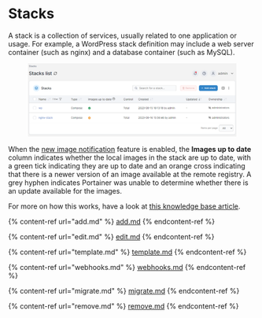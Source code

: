 # Stacks

A stack is a collection of services, usually related to one application or usage. For example, a WordPress stack definition may include a web server container (such as nginx) and a database container (such as MySQL).

<figure><img src="../../../.gitbook/assets/2.19-stacks-list.png" alt=""><figcaption></figcaption></figure>

When the [new image notification](../host/setup.md#other) feature is enabled, the **Images up to date** column indicates whether the local images in the stack are up to date, with a green tick indicating they are up to date and an orange cross indicating that there is a newer version of an image available at the remote registry. A grey hyphen indicates Portainer was unable to determine whether there is an update available for the images.

For more on how this works, have a look at [this knowledge base article](https://portal.portainer.io/knowledge/how-does-the-image-update-notification-icon-work).

{% content-ref url="add.md" %}
[add.md](add.md)
{% endcontent-ref %}

{% content-ref url="edit.md" %}
[edit.md](edit.md)
{% endcontent-ref %}

{% content-ref url="template.md" %}
[template.md](template.md)
{% endcontent-ref %}

{% content-ref url="webhooks.md" %}
[webhooks.md](webhooks.md)
{% endcontent-ref %}

{% content-ref url="migrate.md" %}
[migrate.md](migrate.md)
{% endcontent-ref %}

{% content-ref url="remove.md" %}
[remove.md](remove.md)
{% endcontent-ref %}
